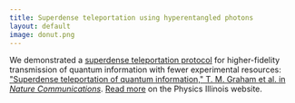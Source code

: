 ```yaml
---
title: Superdense teleportation using hyperentangled photons
layout: default
image: donut.png
---
```


We demonstrated a <a href="{{ site.baseurl }}/research/#hyperentanglement-enhanced-quantum-communication">superdense teleportation protocol</a> for higher-fidelity transmission of quantum information with fewer experimental resources: ["Superdense teleportation of quantum information," T. M. Graham et al. in *Nature Communications*](http://www.nature.com/ncomms/2015/150528/ncomms8185/full/ncomms8185.html). [Read more](http://physics.illinois.edu/news/story.asp?id=11160) on the Physics Illinois website.